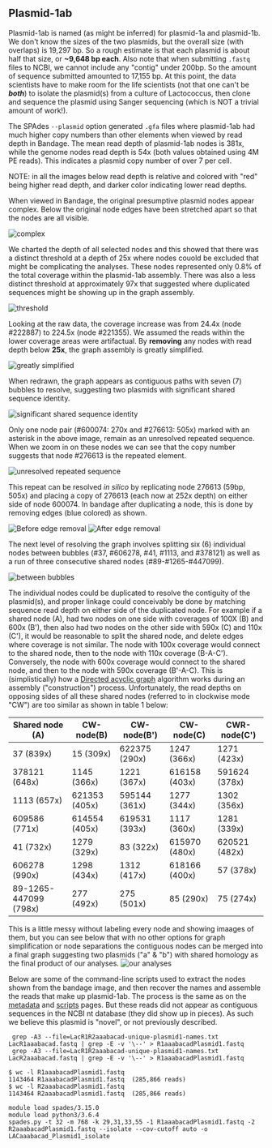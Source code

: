 ---
---

## Plasmid-1ab

Plasmid-1ab is named (as might be inferred) for plasmid-1a and plasmid-1b. We don't know the sizes of the two plasmids, but the overall size (with overlaps) is 19,297 bp. So a rough estimate is that each plasmid is about half that size, or **~9,648 bp each**. Also note that when submitting `.fastq` files to NCBI, we cannot include any "contig" under 200bp. So the amount of sequence submitted amounted to 17,155 bp. At this point, the data scientists have to make room for the life scientists (not that one can't be ***both***) to isolate the plasmid(s) from a culture of Lactococcus, then clone and sequence the plasmid using Sanger sequencing (which is NOT a trivial amount of work!). 

The SPAdes `--plasmid` option generated `.gfa` files where plasmid-1ab had much higher copy numbers than other elements when viewed by read depth in Bandage. The mean read depth of plasmid-1ab nodes is 381x, while the genome nodes read depth is 54x (both values obtained using 4M PE reads). This indicates a plasmid copy number of over 7 per cell.

NOTE: in all the images below read depth is relative and colored with "red" being higher read depth, and darker color indicating lower read depths.



When viewed in Bandage, the original presumptive plasmid nodes appear complex. Below the original node edges have been stretched apart so that the nodes are all visible. 

![complex](/fig/Plasmid1ab-exploded-before-trimming-selected.png)

We charted the depth of all selected nodes and this showed that there was a distinct 
threshold at a depth of 25x where nodes couold be excluded that might be complicating the analyses. These 
nodes represented only 0.8% of the total coverage within the plasmid-1ab assembly. 
There was also a less distinct threshold at approximately 97x that suggested where duplicated sequences might be 
showing up in the graph assembly. 

![threshold](/fig/plasmid-1ab-node-depth.png)

Looking at the raw data, the coverage increase was from 24.4x (node #222887) to 224.5x (node #221355). We assumed the reads within the lower coverage areas were artifactual. By **removing** any nodes with read depth below **25x**, the graph assembly is greatly simplified.

 ![greatly simplified](/fig/Plasmid1ab-exploded-after-trimming.png) 
 
 When redrawn, the graph appears as contiguous paths with seven (7) bubbles to resolve, suggesting two plasmids with significant shared sequence identity. 
 
 ![significant shared sequence identity](/fig/990-selection-graph.png) 
 
 Only one node pair (#600074: 270x and #276613: 505x) marked with an asterisk in the above image, remain as an unresolved repeated sequence. When we zoom in on these nodes we can see that the copy number suggests that node #276613 is the repeated element.
 
 ![unresolved repeated sequence](/fig/600074-and-276613-graph-labels.png) 
 
  This repeat can be resolved *in silico* by replicating node 276613 (59bp, 505x) and placing a copy of 276613 (each now at 252x depth) on either side of node 600074. In bandage after duplicating a node, this is done by removing edges (blue colored) as shown.
  
![Before edge removal](/fig/resolving-600074-v-2sm.png)
![After edge removal](/fig/resolving-600074-v2-Bsm.png) 

The next level of resolving the graph involves splitting six (6) individual nodes between bubbles (#37, #606278, #41, #1113, and #378121) as well as a run of three consecutive shared nodes (#89-#1265-#447099). 

![between bubbles](/fig/Plasmid1ab-after-depth-25-trimming-best-layout-depth250-700.png) 

The individual nodes could be duplicated to resolve the contiguity of the plasmid(s), and proper linkage could conceivably be done by matching sequence read depth on either side of the duplicated node. For example if a shared node (A), had two nodes on one side with coverages of 100X (B) and 600x (B'), then also had two nodes on the other side with 590x (C) and 110x (C'), it would be reasonable to split the shared node, and delete edges where coverage is not similar. The node with 100x coverage would connect to the shared node, then to the node with 110x coverage (B-A-C'). Conversely, the node with 600x coverage would connect to the shared node, and then to the node with 590x coverage (B'-A-C). This is (simplistically) how a [Directed acyclic graph](https://en.wikipedia.org/wiki/Directed_acyclic_graph) algorithm works during an assembly ("construction") process. Unfortunately, the read depths on opposing sides of all these shared nodes (referred to in clockwise mode "CW") are too similar as shown in table 1 below:

| Shared node (A) | CW-node(B) | CW-node(B') | CW-node(C) | CWR-node(C') | 
| --- | --- | --- | --- | --- |
| 37 (839x) | 15 (309x) | 622375 (290x) | 1247 (366x) | 1271 (423x) |
| 378121 (648x) | 1145 (366x) | 1221 (367x) | 616158 (403x) | 591624 (378x) |
| 1113 (657x) | 621353 (405x) | 595144 (361x) | 1277 (344x) | 1302 (356x) |
| 609586 (771x) | 614554 (405x) | 619531 (393x) | 1117 (360x) | 1281 (339x) |
| 41 (732x) | 1279 (329x) | 83 (322x) | 615970 (480x) | 620521 (482x) |
| 606278 (990x) | 1298 (434x) | 1312 (417x) | 618166 (400x) | 57 (378x) |
| 89-1265-447099 (798x) | 277 (492x) | 275 (501x) | 85 (290x) | 75 (274x) |

This is a little messy without labeling every node and showing imaages of them, but you can see below that with no other options for graph simplification or node separations
the contiguous nodes can be merged into a final graph suggesting two plasmids ("a" & "b") 
with shared homology as the final product of our analyses. ![our analyses](/fig/Plasmid1ab-simplified_graphs.png) 

Below are some of the command-line scripts used to extract the nodes shown from the bandage image, and then 
recover the names and assemble the reads that make up plasmid-1ab. The process is the same as on the [metadata](/metadata.md) 
and [scripts](/scripts.md) pages. But these reads did not appear as contiguous sequences in the NCBI nt database (they did show up in pieces). As such we believe this plasmid is "novel", or not previously described.


```
 grep -A3 --file=LacR1R2aaabacad-unique-plasmid1-names.txt LacR1aaabacad.fastq | grep -E -v '\--' > R1aaabacadPlasmid1.fastq
 grep -A3 --file=LacR1R2aaabacad-unique-plasmid1-names.txt LacR2aaabacad.fastq | grep -E -v '\--' > R1aaabacadPlasmid1.fastq
```

```
$ wc -l R1aaabacadPlasmid1.fastq
1143464 R1aaabacadPlasmid1.fastq  (285,866 reads)
$ wc -l R2aaabacadPlasmid1.fastq
1143464 R2aaabacadPlasmid1.fastq  (285,866 reads)
```

```
module load spades/3.15.0
module load python3/3.6.4
spades.py -t 32 -m 768 -k 29,31,33,55 -1 R1aaabacadPlasmid1.fastq -2 R2aaabacadPlasmid1.fastq --isolate --cov-cutoff auto -o LACaaabacad_Plasmid1_isolate
```





